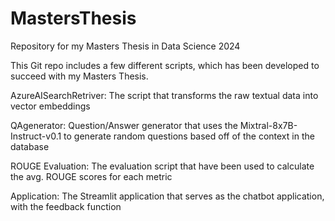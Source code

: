 # MastersThesis
Repository for my Masters Thesis in Data Science 2024

This Git repo includes a few different scripts, which has been developed to succeed with my Masters Thesis.

AzureAISearchRetriver: The script that transforms the raw textual data into vector embeddings

QAgenerator: Question/Answer generator that uses the Mixtral-8x7B-Instruct-v0.1 to generate random questions based off of the context in the database

ROUGE Evaluation: The evaluation script that have been used to calculate the avg. ROUGE scores for each metric

Application: The Streamlit application that serves as the chatbot application, with the feedback function

